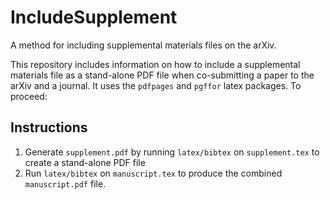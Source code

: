 # IncludeSupplement

A method for including supplemental materials files on the arXiv.

This repository includes information on how to include a supplemental materials file as a stand-alone PDF file when co-submitting a paper to the arXiv and a journal.  It uses the `pdfpages` and `pgffor` latex packages.  To proceed:

## Instructions 
1. Generate `supplement.pdf` by running `latex/bibtex` on `supplement.tex` to create a stand-alone PDF file
2. Run `latex/bibtex` on `manuscript.tex` to produce the combined `manuscript.pdf` file.
